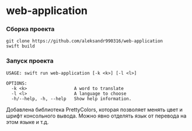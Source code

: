 # web-application
### Сборка проекта
> 
    git clone https://github.com/aleksandr990316/web-application
    swift build 
### Запуск проекта
> 
    
    USAGE: swift run web-application [-k <k>] [-l <l>]

    OPTIONS:
      -k <k>                  A word to translate 
      -l <l>                  A language to choose 
      -h/--help, -h, --help   Show help information.

Добавлена библиотека PrettyColors, которая позволяет менять цвет и шрифт консольного вывода. Можно явно отделять язык от перевода на этом языке и т.д.
